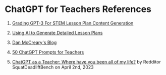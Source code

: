 # ChatGPT for Teachers References

1. [Grading GPT-3 For STEM Lesson Plan Content Generation](https://medium.com/towards-data-science/grading-gpt-3-for-stem-lesson-plan-content-generation-c8d9d1f59806)
2. [Using AI to Generate Detailed Lesson Plans](https://dmccreary.medium.com/using-al-to-generate-detailed-lesson-plans-29a5af200a6a)
3. [Dan McCreary's Blog](https://medium.com/@dmccreary/chatgpt-and-knowledge-strategy-864ff31ee03c)

4. [50 ChatGPT Prompts for Teachers](https://www.teachingchannel.com/k12-hub/blog/50-chat-gpt-prompts-for-teachers/)

5. [ChatGPT as a Teacher: Where have you been all of my life?](https://www.reddit.com/r/ChatGPT/comments/12a3b9z/chatgpt_as_a_teacher_where_have_you_been_all_of/) by Redditor SquatDeadliftBench on April 2nd, 2023
